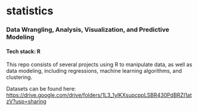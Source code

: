 # statistics
### Data Wrangling, Analysis, Visualization, and Predictive Modeling
#### Tech stack: R

This repo consists of several projects using R to manipulate data, as well as data modeling, including regressions, machine learning algorithms, and clustering.

Datasets can be found here: https://drive.google.com/drive/folders/1L3_1ylKXsupcppLSBR430PdBRZI1atzV?usp=sharing
